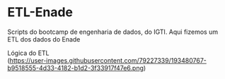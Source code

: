 # ETL-Enade

Scripts do bootcamp de engenharia de dados, do IGTI.
Aqui fizemos um ETL dos dados do Enade

Lógica do ETL <br> (https://user-images.githubusercontent.com/79227339/193480767-b9518555-4d33-4182-b1d2-3f33917f47e6.png)

